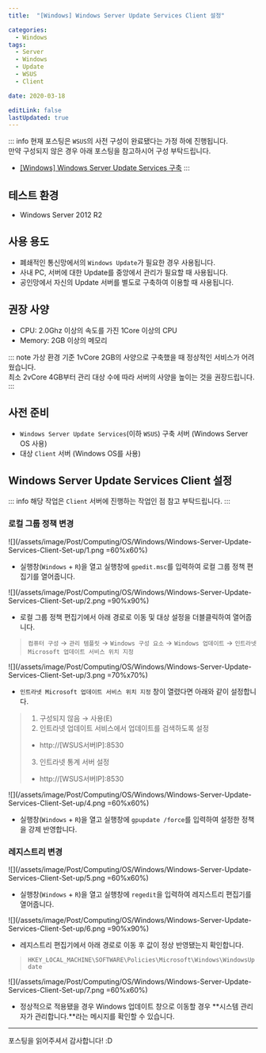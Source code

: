 ```yaml
---
title:  "[Windows] Windows Server Update Services Client 설정" 

categories:
  - Windows
tags:
  - Server
  - Windows
  - Update
  - WSUS
  - Client

date: 2020-03-18

editLink: false
lastUpdated: true
---
```


::: info
현재 포스팅은 `WSUS`의 사전 구성이 완료됐다는 가정 하에 진행됩니다.  
만약 구성되지 않은 경우 아래 포스팅을 참고하시어 구성 부탁드립니다.  
* [[Windows] Windows Server Update Services 구축](/posts/Computing/OS/Windows/Windows-Server-Update-Services-Set-up.html)
:::

## 테스트 환경
- Windows Server 2012 R2
  
## 사용 용도
- 폐쇄적인 통신망에서의 `Windows Update`가 필요한 경우 사용됩니다.
- 사내 PC, 서버에 대한 Update를 중앙에서 관리가 필요할 때 사용됩니다.
- 공인망에서 자신의 Update 서버를 별도로 구축하여 이용할 때 사용됩니다.

## 권장 사양
- CPU: 2.0Ghz 이상의 속도를 가진 1Core 이상의 CPU
- Memory: 2GB 이상의 메모리

::: note
가상 환경 기준 1vCore 2GB의 사양으로 구축했을 때 정상적인 서비스가 어려웠습니다.  
최소 2vCore 4GB부터 관리 대상 수에 따라 서버의 사양을 높이는 것을 권장드립니다.
:::

## 사전 준비
- `Windows Server Update Services`(이하 `WSUS`) 구축 서버 (Windows Server OS 사용)
- 대상 `Client` 서버 (Windows OS를 사용)

## Windows Server Update Services Client 설정
::: info
해당 작업은 `Client` 서버에 진행하는 작업인 점 참고 부탁드립니다.
:::

### 로컬 그룹 정책 변경

![](/assets/image/Post/Computing/OS/Windows/Windows-Server-Update-Services-Client-Set-up/1.png =60%x60%)
- 실행창(`Windows` + `R`)을 열고 실행창에 `gpedit.msc`를 입력하여 로컬 그룹 정책 편집기를 열어줍니다.

![](/assets/image/Post/Computing/OS/Windows/Windows-Server-Update-Services-Client-Set-up/2.png =90%x90%)
- 로컬 그룹 정책 편집기에서 아래 경로로 이동 및 대상 설정을 더블클릭하여 열어줍니다.  
> `컴퓨터 구성` &rarr; `관리 템플릿` &rarr; `Windows 구성 요소` &rarr; `Windows 업데이트` &rarr; `인트라넷 Microsoft 업데이트 서비스 위치 지정`

![](/assets/image/Post/Computing/OS/Windows/Windows-Server-Update-Services-Client-Set-up/3.png =70%x70%)
- `인트라넷 Microsoft 업데이트 서비스 위치 지정` 창이 열렸다면 아래와 같이 설정합니다.
> 1. 구성되지 않음 &rarr; 사용(E)  
> 2. 인트라넷 업데이트 서비스에서 업데이트를 검색하도록 설정
>   - http://\[WSUS서버IP\]:8530
> 3. 인트라넷 통계 서버 설정
>   - http://\[WSUS서버IP\]:8530


![](/assets/image/Post/Computing/OS/Windows/Windows-Server-Update-Services-Client-Set-up/4.png =60%x60%)
- 실행창(`Windows` + `R`)을 열고 실행창에 `gpupdate /force`를 입력하여 설정한 정책을 강제 반영합니다.

### 레지스트리 변경

![](/assets/image/Post/Computing/OS/Windows/Windows-Server-Update-Services-Client-Set-up/5.png =60%x60%)
- 실행창(`Windows` + `R`)을 열고 실행창에 `regedit`을 입력하여 레지스트리 편집기를 열어줍니다.

![](/assets/image/Post/Computing/OS/Windows/Windows-Server-Update-Services-Client-Set-up/6.png =90%x90%)
- 레지스트리 편집기에서 아래 경로로 이동 후 값이 정상 반영됐는지 확인합니다.
> `HKEY_LOCAL_MACHINE\SOFTWARE\Policies\Microsoft\Windows\WindowsUpdate`

![](/assets/image/Post/Computing/OS/Windows/Windows-Server-Update-Services-Client-Set-up/7.png =60%x60%)
- 정상적으로 적용됐을 경우 Windows 업데이트 창으로 이동할 경우
**시스템 관리자가 관리합니다.**라는 메시지를 확인할 수 있습니다.

---
포스팅을 읽어주셔서 감사합니다! :D
